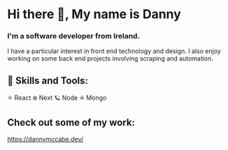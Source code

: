 # Hi there 👋,  My name is Danny

### I'm a software developer from Ireland.

I have a particular interest in front end technology and design. I also enjoy working on some back end projects involving scraping and automation. 

## 🔧 Skills and Tools: 

⚛️ React
❄️ Next
🪐 Node
✳️ Mongo

## Check out some of my work: 
https://dannymccabe.dev/ 





